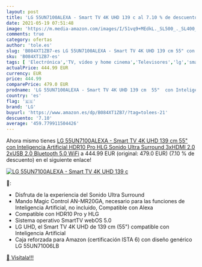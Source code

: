 ```yaml
---
layout: post
title: 'LG 55UN7100ALEXA - Smart TV 4K UHD 139 c al 7.10 % de descuento'
date: 2021-05-19 07:51:48
image: 'https://m.media-amazon.com/images/I/51vq9+MEdkL._SL500_._SL400_.jpg'
comments: true
category: ofertas
author: 'tole.es'
slug: 'B084XT1ZB7-es LG 55UN7100ALEXA - Smart TV 4K UHD 139 cm 55" con...'
sku: 'B084XT1ZB7-es'
tags: [ 'Electrónica','TV, vídeo y home cinema','Televisores','lg','smart','tv', ]
actualPrice: 444.99 EUR
currency: EUR
price: 444.99
comparePrice: 479.0 EUR
prodname: 'LG 55UN7100ALEXA - Smart TV 4K UHD 139 cm  55"  con Inteligencia Artificial  HDR10 Pro  HLG  Sonido Ultra Surround  3xHDMI 2.0  2xUSB 2.0  Bluetooth 5.0  WiFi'
country: 'es'
flag: '🇪🇸'
brand: 'LG'
buyurl: 'https://www.amazon.es/dp/B084XT1ZB7/?tag=tolees-21'
descuento: '7.10'
average: '459.779911504426'
---
```


Ahora mismo tienes [LG 55UN7100ALEXA - Smart TV 4K UHD 139 cm  55"  con Inteligencia Artificial  HDR10 Pro  HLG  Sonido Ultra Surround  3xHDMI 2.0  2xUSB 2.0  Bluetooth 5.0  WiFi](https://www.amazon.es/dp/B084XT1ZB7/?tag=tolees-21) a 444.99 EUR (original: 479.0 EUR) (7.10 %  de descuento) en el siguiente enlace!

[![LG 55UN7100ALEXA - Smart TV 4K UHD 139 c](https://m.media-amazon.com/images/I/51vq9+MEdkL._SL500_._SL400_.jpg)](https://www.amazon.es/dp/B084XT1ZB7/?tag=tolees-21)

🔎:

- Disfruta de la experiencia del Sonido Ultra Surround
- Mando Magic Control AN-MR20GA, necesario para las funciones de Inteligencia Artificial, no incluido, Compatible con Alexa
- Compatible con HDR10 Pro y HLG
- Sistema operativo SmartTV webOS 5.0
- LG UHD, el Smart TV 4K UHD de 139 cm (55") compatible con Inteligencia Artificial
- Caja reforzada para Amazon (certificación ISTA 6) con diseño genérico LG 55UN71006LB

[🛒 Visítala!!!](https://www.amazon.es/dp/B084XT1ZB7/?tag=tolees-21)
